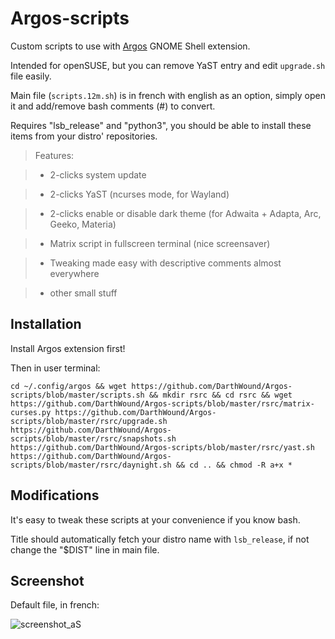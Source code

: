 # Argos-scripts
Custom scripts to use with [Argos](https://extensions.gnome.org/extension/1176/argos/) GNOME Shell extension.

Intended for openSUSE, but you can remove YaST entry and edit `upgrade.sh` file easily.

Main file (`scripts.12m.sh`) is in french with english as an option, simply open it and add/remove bash comments (#) to convert.

Requires "lsb_release" and "python3", you should be able to install these items from your distro' repositories.

> Features:

> * 2-clicks system update

> * 2-clicks YaST (ncurses mode, for Wayland)

> * 2-clicks enable or disable dark theme (for Adwaita + Adapta, Arc, Geeko, Materia)

> * Matrix script in fullscreen terminal (nice screensaver)

> * Tweaking made easy with descriptive comments almost everywhere

> * other small stuff

## Installation
Install Argos extension first!

Then in user terminal:
```
cd ~/.config/argos && wget https://github.com/DarthWound/Argos-scripts/blob/master/scripts.sh && mkdir rsrc && cd rsrc && wget https://github.com/DarthWound/Argos-scripts/blob/master/rsrc/matrix-curses.py https://github.com/DarthWound/Argos-scripts/blob/master/rsrc/upgrade.sh https://github.com/DarthWound/Argos-scripts/blob/master/rsrc/snapshots.sh https://github.com/DarthWound/Argos-scripts/blob/master/rsrc/yast.sh https://github.com/DarthWound/Argos-scripts/blob/master/rsrc/daynight.sh && cd .. && chmod -R a+x *
```

## Modifications
It's easy to tweak these scripts at your convenience if you know bash.

Title should automatically fetch your distro name with `lsb_release`, if not change the "$DIST" line in main file. 

## Screenshot
Default file, in french:

![screenshot_aS](https://i.imgur.com/DYGWBmL.png)

